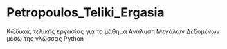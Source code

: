 # Petropoulos_Teliki_Ergasia
Κώδικας τελικής εργασίας για το μάθημα Ανάλυση Μεγάλων Δεδομένων μέσω της γλώσσας Python
